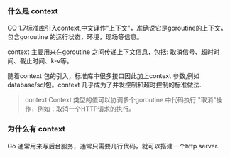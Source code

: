 ### 什么是 context
GO 1.7标准库引入context,中文译作"上下文"，准确说它是goroutine的上下文，包含goroutine 的运行状态，环境，现场等信息。

context 主要用来在goroutine 之间传递上下文信息，包括: 取消信号、超时时间、截止时间、k-v等。

随着context 包的引入，标准库中很多接口因此加上context 参数,例如 database/sql包。context 几乎成为了并发控制和超时控制的标准做法.

> context.Context 类型的值可以协调多个goroutine 中代码执行 "取消"操作，例如：取消一个HTTP请求的执行。


### 为什么有 context
Go 通常用来写后台服务，通常只需要几行代码，就可以搭建一个http server.

